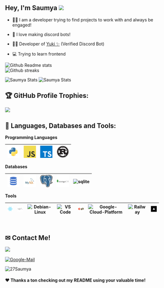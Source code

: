 ## Hey, I'm Saumya <img src="https://media.giphy.com/media/hvRJCLFzcasrR4ia7z/giphy.gif" width="25px">

- 👨‍💻 I am a developer trying to find projects to work with and always be engaged!

- 🤖 I love making discord bots!

- 🧑‍💻 Developer of [Yuki ✨](https://github.com/27Saumya/Yuki) (Verified Discord Bot)

- 💻 Trying to learn frontend

<div align="left">
<img src="https://github-readme-stats.vercel.app/api?username=27Saumya&count_private=true&show_icons=true&theme=cobalt" alt="Github Readme stats">
</div>

<div align="left">
<img src="https://github-readme-streak-stats.herokuapp.com/?user=27Saumya&theme=black-ice&hide_border=true&stroke=0000&background=0D1117&ring=e05397&fire=e05397&currStreakLabel=e05397"
alt="Github streaks">
</div>

![Saumya Stats](https://github-profile-summary-cards.vercel.app/api/cards/repos-per-language?username=27Saumya&theme=solarized_dark)
![Saumya Stats](https://github-profile-summary-cards.vercel.app/api/cards/most-commit-language?username=27Saumya&theme=solarized_dark)

## 🏆 GitHub Profile Trophies:
<a href="https://github.com/ryo-ma/github-profile-trophy">
  <img width=800 src="https://github-profile-trophy.vercel.app/?username=27Saumya&column=8&theme=discord&no-frame=true&no-bg=true"/>
</a>

## 🤟 Languages, Databases and Tools:
**Programming Languages**

<img title="Python" alt="Python" width="40px" src="https://raw.githubusercontent.com/github/explore/master/topics/python/python.png" />|<img alt="JS" title="JavaScript" width="40px" src="https://raw.githubusercontent.com/github/explore/master/topics/javascript/javascript.png" />|<img alt="TS" title="TypeScript" width="40px" src="https://raw.githubusercontent.com/github/explore/master/topics/typescript/typescript.png" />|<img alt="Rust-Lang" title="Rust" width="40px" src="https://raw.githubusercontent.com/github/explore/master/topics/rust/rust.png" />
|--|--|--|--|

**Databases**

<img title="SQL" alt="SQL" width="40px" src="https://raw.githubusercontent.com/github/explore/master/topics/sql/sql.png">|<img title="MySql" alt="Mysql" width="40px" src="https://raw.githubusercontent.com/github/explore/master/topics/mysql/mysql.png">|<img title="Postgresql" alt="postgresql" width="40px" src="https://raw.githubusercontent.com/github/explore/80688e429a7d4ef2fca1e82350fe8e3517d3494d/topics/postgresql/postgresql.png">|<img title="MongoDB" alt="Mongo" width="40px" src="https://raw.githubusercontent.com/github/explore/master/topics/mongodb/mongodb.png">|<img title="SQLITE" alt="sqlite" width="40px" src="https://upload.wikimedia.org/wikipedia/commons/thumb/9/97/Sqlite-square-icon.svg/2048px-Sqlite-square-icon.svg.png"><br>
|--|--|--|--|--|

**Tools**

<img title="React" alt="React-JSX" width="40px" src="https://raw.githubusercontent.com/github/explore/master/topics/react/react.png" />|<img title="Next" alt="NextJSX" width="40px" src="https://raw.githubusercontent.com/github/explore/master/topics/nextjs/nextjs.png">|<img title="Debain" alt="Debian-Linux" width="40px" src="https://brandslogos.com/wp-content/uploads/thumbs/debian-logo-vector.svg">|<img title="VS Code" alt="VS Code" width="40px" src="https://img.icons8.com/fluent/48/000000/visual-studio-code-2019.png">|<img title="git" alt="git" width="40px" src="https://raw.githubusercontent.com/github/explore/master/topics/git/git.png">|<img title="GCP" alt="Google-Cloud-Platform" width="40px" src="https://cdn.worldvectorlogo.com/logos/google-cloud-1.svg">|<img title="Railway" width="40px" src="https://railway.app/brand/logo-light.svg">|<img title="Vercel" width="40px" src="https://raw.githubusercontent.com/github/explore/master/topics/vercel/vercel.png">
|--|--|--|--|--|--|--|--|
<br>

## ✉ Contact Me!

[![](https://discord.c99.nl/widget/theme-4/917693263480229918.png)](https://discord.com/users/917693263480229918)

<a href="mailto:patelsaumya767@gmail.com"> <img title="Gmail" alt="Google-Mail" width="75px" height="50px" src="https://www.logo.wine/a/logo/Gmail/Gmail-Logo.wine.svg"> </a>
<br>

<p align="left"> <img src="https://komarev.com/ghpvc/?username=27Saumya&label=Profile%20views&color=00ffff&style=flat" alt="27Saumya" /> </p>

#### ❤ Thanks a ton checking out my README using your valuable time!
